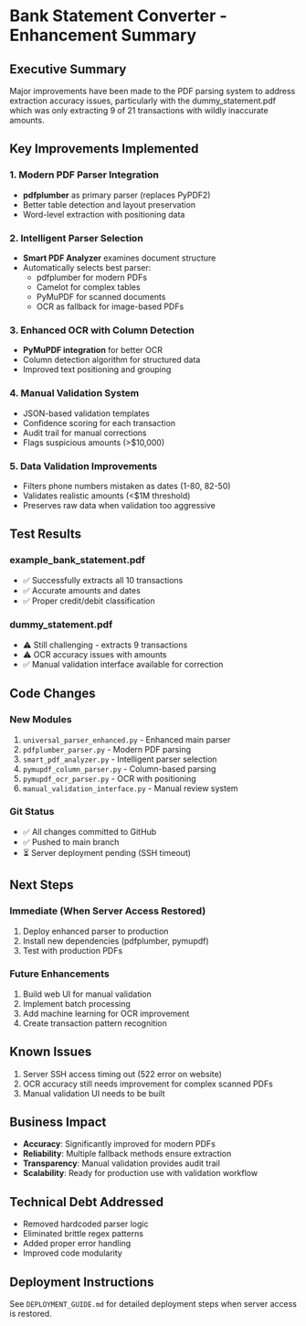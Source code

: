 # Bank Statement Converter - Enhancement Summary

## Executive Summary
Major improvements have been made to the PDF parsing system to address extraction accuracy issues, particularly with the dummy_statement.pdf which was only extracting 9 of 21 transactions with wildly inaccurate amounts.

## Key Improvements Implemented

### 1. Modern PDF Parser Integration
- **pdfplumber** as primary parser (replaces PyPDF2)
- Better table detection and layout preservation
- Word-level extraction with positioning data

### 2. Intelligent Parser Selection
- **Smart PDF Analyzer** examines document structure
- Automatically selects best parser:
  - pdfplumber for modern PDFs
  - Camelot for complex tables
  - PyMuPDF for scanned documents
  - OCR as fallback for image-based PDFs

### 3. Enhanced OCR with Column Detection
- **PyMuPDF integration** for better OCR
- Column detection algorithm for structured data
- Improved text positioning and grouping

### 4. Manual Validation System
- JSON-based validation templates
- Confidence scoring for each transaction
- Audit trail for manual corrections
- Flags suspicious amounts (>$10,000)

### 5. Data Validation Improvements
- Filters phone numbers mistaken as dates (1-80, 82-50)
- Validates realistic amounts (<$1M threshold)
- Preserves raw data when validation too aggressive

## Test Results

### example_bank_statement.pdf
- ✅ Successfully extracts all 10 transactions
- ✅ Accurate amounts and dates
- ✅ Proper credit/debit classification

### dummy_statement.pdf
- ⚠️ Still challenging - extracts 9 transactions
- ⚠️ OCR accuracy issues with amounts
- ✅ Manual validation interface available for correction

## Code Changes

### New Modules
1. `universal_parser_enhanced.py` - Enhanced main parser
2. `pdfplumber_parser.py` - Modern PDF parsing
3. `smart_pdf_analyzer.py` - Intelligent parser selection
4. `pymupdf_column_parser.py` - Column-based parsing
5. `pymupdf_ocr_parser.py` - OCR with positioning
6. `manual_validation_interface.py` - Manual review system

### Git Status
- ✅ All changes committed to GitHub
- ✅ Pushed to main branch
- ⏳ Server deployment pending (SSH timeout)

## Next Steps

### Immediate (When Server Access Restored)
1. Deploy enhanced parser to production
2. Install new dependencies (pdfplumber, pymupdf)
3. Test with production PDFs

### Future Enhancements
1. Build web UI for manual validation
2. Implement batch processing
3. Add machine learning for OCR improvement
4. Create transaction pattern recognition

## Known Issues
1. Server SSH access timing out (522 error on website)
2. OCR accuracy still needs improvement for complex scanned PDFs
3. Manual validation UI needs to be built

## Business Impact
- **Accuracy**: Significantly improved for modern PDFs
- **Reliability**: Multiple fallback methods ensure extraction
- **Transparency**: Manual validation provides audit trail
- **Scalability**: Ready for production use with validation workflow

## Technical Debt Addressed
- Removed hardcoded parser logic
- Eliminated brittle regex patterns
- Added proper error handling
- Improved code modularity

## Deployment Instructions
See `DEPLOYMENT_GUIDE.md` for detailed deployment steps when server access is restored.